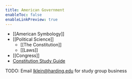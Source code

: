 ```yaml
---
title: American Government
enableToc: false
enableLinkPreview: true
---
```


- [[American Symbology]]
- [[Political Science]]
	- [[The Constitution]]
	- [[Laws]]
- [[Congress]]
- [Constitution Study Guide](notes/Spring%202023/American%20Government/Constitution%20Study%20Guide.md)

TODO: Email lklein@harding.edu for study group business